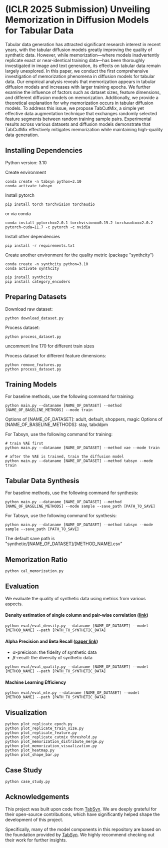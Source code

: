 # (ICLR 2025 Submission) Unveiling Memorization in Diffusion Models for Tabular Data

Tabular data generation has attracted significant research interest in recent years, with the tabular diffusion models greatly improving the quality of synthetic data. However, while memorization—where models inadvertently replicate exact or near-identical training data—has been thoroughly investigated in image and text generation, its effects on tabular data remain largely unexplored. In this paper, we conduct the first comprehensive investigation of memorization phenomena in diffusion models for tabular data. Our empirical analysis reveals that memorization appears in tabular diffusion models and increases with larger training epochs. We further examine the influence of factors such as dataset sizes, feature dimensions, and different diffusion models on memorization. Additionally, we provide a theoretical explanation for why memorization occurs in tabular diffusion models. To address this issue, we propose TabCutMix, a simple yet effective data augmentation technique that exchanges randomly selected feature segments between random training sample pairs. Experimental results across various datasets and diffusion models demonstrate that TabCutMix effectively mitigates memorization while maintaining high-quality data generation.


## Installing Dependencies

Python version: 3.10

Create environment

```
conda create -n tabsyn python=3.10
conda activate tabsyn
```

Install pytorch
```
pip install torch torchvision torchaudio
```

or via conda
```
conda install pytorch==2.0.1 torchvision==0.15.2 torchaudio==2.0.2 pytorch-cuda=11.7 -c pytorch -c nvidia
```

Install other dependencies

```
pip install -r requirements.txt
```


Create another environment for the quality metric (package "synthcity")

```
conda create -n synthcity python=3.10
conda activate synthcity

pip install synthcity
pip install category_encoders
```

## Preparing Datasets

Download raw dataset:

```
python download_dataset.py
```

Process dataset:

```
python process_dataset.py
```
uncomment line 170 for different train sizes

Process dataset for different feature dimensions:
```
python remove_features.py
python process_dataset.py
```

## Training Models

For baseline methods, use the following command for training:

```
python main.py --dataname [NAME_OF_DATASET] --method [NAME_OF_BASELINE_METHODS] --mode train
```

Options of [NAME_OF_DATASET]: adult, default, shoppers, magic
Options of [NAME_OF_BASELINE_METHODS]: stay, tabddpm

For Tabsyn, use the following command for training:

```
# train VAE first
python main.py --dataname [NAME_OF_DATASET] --method vae --mode train

# after the VAE is trained, train the diffusion model
python main.py --dataname [NAME_OF_DATASET] --method tabsyn --mode train
```

## Tabular Data Synthesis

For baseline methods, use the following command for synthesis:

```
python main.py --dataname [NAME_OF_DATASET] --method [NAME_OF_BASELINE_METHODS] --mode sample --save_path [PATH_TO_SAVE]
```

For Tabsyn, use the following command for synthesis:

```
python main.py --dataname [NAME_OF_DATASET] --method tabsyn --mode sample --save_path [PATH_TO_SAVE]
```

The default save path is "synthetic/[NAME_OF_DATASET]/[METHOD_NAME].csv"

## Memorization Ratio

```
python cal_memorization.py
```

## Evaluation
We evaluate the quality of synthetic data using metrics from various aspects.

#### Density estimation of single column and pair-wise correlation ([link](https://docs.sdv.dev/sdmetrics/reports/quality-report/whats-included))

```
python eval/eval_density.py --dataname [NAME_OF_DATASET] --model [METHOD_NAME] --path [PATH_TO_SYNTHETIC_DATA]
```


#### Alpha Precision and Beta Recall ([paper link](https://arxiv.org/abs/2102.08921))
- $\alpha$-preicison: the fidelity of synthetic data
- $\beta$-recall: the diversity of synthetic data

```
python eval/eval_quality.py --dataname [NAME_OF_DATASET] --model [METHOD_NAME] --path [PATH_TO_SYNTHETIC_DATA]
```

#### Machine Learning Efficiency

```
python eval/eval_mle.py --dataname [NAME_OF_DATASET] --model [METHOD_NAME] --path [PATH_TO_SYNTHETIC_DATA]
```

## Visualization
```
python plot_replicate_epoch.py
python plot_replicate_train_size.py
python plot_replicate_feature.py
python plot_replicate_cutmix_threshold.py
python plot_memorization_distribute_merge.py
python plot_memorization_visualization.py
python plot_heatmap.py
python plot_shape_bar.py
```

## Case Study
```
python case_study.py
```

## Acknowledgements

This project was built upon code from [TabSyn](https://github.com/amazon-science/tabsyn). We are deeply grateful for their open-source contributions, which have significantly helped shape the development of this project.

Specifically, many of the model components in this repository are based on the foundation provided by [TabSyn](https://github.com/amazon-science/tabsyn). We highly recommend checking out their work for further insights.
